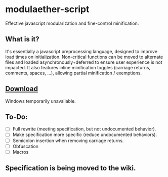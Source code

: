 # modulaether-script
Effective javascript modularization and fine-control minification.
## What is it?
It's essentially a javascript preprocessing language, designed to improve load times on initialization.  Non-critical functions can be moved to alternate files and loaded asynchronously+deferred to ensure user experience is not impacted.  It also features inline minification toggles (carriage returns, comments, spaces, ...), allowing partial minification / exemptions.
## [Download](build/)
Windows temporarily unavailable.

## To-Do:
* [ ] Full rewrite (meeting specification, but not undocumented behavior).
* [ ] Make specification more specific (reduce undocumented behaviors).
* [ ] Semicolon insertion when removing carriage returns.
* [ ] Obfuscation
* [ ] Macros

## Specification is being moved to the wiki.
